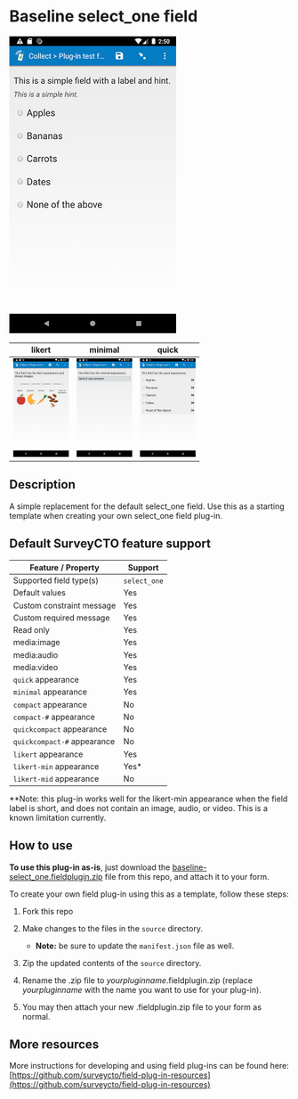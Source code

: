 # Baseline select_one field

![Default appearance for the 'baseline-select_one' field plug-in](extras/preview.jpg)

| likert | minimal | quick |
| --- | --- | --- |
| <img src="extras/preview-likert.jpg" alt="likert appearance" title="likert appearance" width="100px"/> | <img src="extras/preview-minimal.jpg" alt="minimal appearance" title="minimal appearance" width="100px"/> | <img src="extras/preview-quick.jpg" alt="quick appearance" title="quick appearance" width="100px"/> |


## Description

A simple replacement for the default select_one field. Use this as a starting template when creating your own select_one field plug-in.

## Default SurveyCTO feature support

| Feature / Property | Support |
| --- | --- |
| Supported field type(s) | `select_one`|
| Default values | Yes |
| Custom constraint message | Yes |
| Custom required message | Yes |
| Read only | Yes |
| media:image | Yes |
| media:audio | Yes |
| media:video | Yes |
| `quick` appearance | Yes |
| `minimal` appearance | Yes |
| `compact` appearance | No |
| `compact-#` appearance | No |
| `quickcompact` appearance | No |
| `quickcompact-#` appearance | No |
| `likert` appearance | Yes |
| `likert-min` appearance | Yes* |
| `likert-mid` appearance | No |

**Note: this plug-in works well for the likert-min appearance when the field label is short, and does not contain an image, audio, or video. This is a known limitation currently.

## How to use

**To use this plug-in as-is**, just download the [baseline-select_one.fieldplugin.zip](baseline-select_one.fieldplugin.zip) file from this repo, and attach it to your form.

To create your own field plug-in using this as a template, follow these steps:

1. Fork this repo
1. Make changes to the files in the `source` directory.

    * **Note:** be sure to update the `manifest.json` file as well.

1. Zip the updated contents of the `source` directory.
1. Rename the .zip file to *yourpluginname*.fieldplugin.zip (replace *yourpluginname* with the name you want to use for your plug-in).
1. You may then attach your new .fieldplugin.zip file to your form as normal.

## More resources
More instructions for developing and using field plug-ins can be found here: [https://github.com/surveycto/field-plug-in-resources](https://github.com/surveycto/field-plug-in-resources)